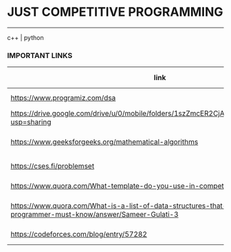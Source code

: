# JUST COMPETITIVE PROGRAMMING

---

c++ | python

### IMPORTANT LINKS

| link                                                                                                                   |           about           |   content-type    |
| ---------------------------------------------------------------------------------------------------------------------- | :-----------------------: | :---------------: |
| https://www.programiz.com/dsa                                                                                          |       dsa topicwise       |   Text-website    |
| https://drive.google.com/drive/u/0/mobile/folders/1szZmcER2CjAFbcqCLitTn_4nyv0wxUjn?usp=sharing                        |      dsa abdul bari       |  video lectures   |
| https://www.geeksforgeeks.org/mathematical-algorithms                                                                  | basic mathematical algos  | Text-Code-Website |
| https://cses.fi/problemset                                                                                             | problem sets for practice | Problems-Website  |
| https://www.quora.com/What-template-do-you-use-in-competitive-programming                                              |     tamplates for c++     |       code        |
| https://www.quora.com/What-is-a-list-of-data-structures-that-a-competitive-programmer-must-know/answer/Sameer-Gulati-3 | important data structures | text-website |
| https://codeforces.com/blog/entry/57282 | all good links and tutorials | text-website | 